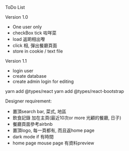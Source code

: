ToDo List

Version 1.0
- One user only
- checkBox tick 咗咩菜
- load 返啲相出嚟
- click 相, 彈出餐廳頁面
- store in cookie / text file

Version 1.1
- login user
- create database
- create admin login for editing

yarn add @types/react
yarn add @types/react-bootstrap

Designer requirement:
- 置頂search bar, 菜式, 地區
- 飲食記錄 加在主頁(最近10次or more 光顧的餐廳, 日子)
- 餐廳頁面參考airbnb
- 置頂logo, 每一頁都有, 而且返home page
- dark mode if 有時間
- home page mouse page 有資料preview
